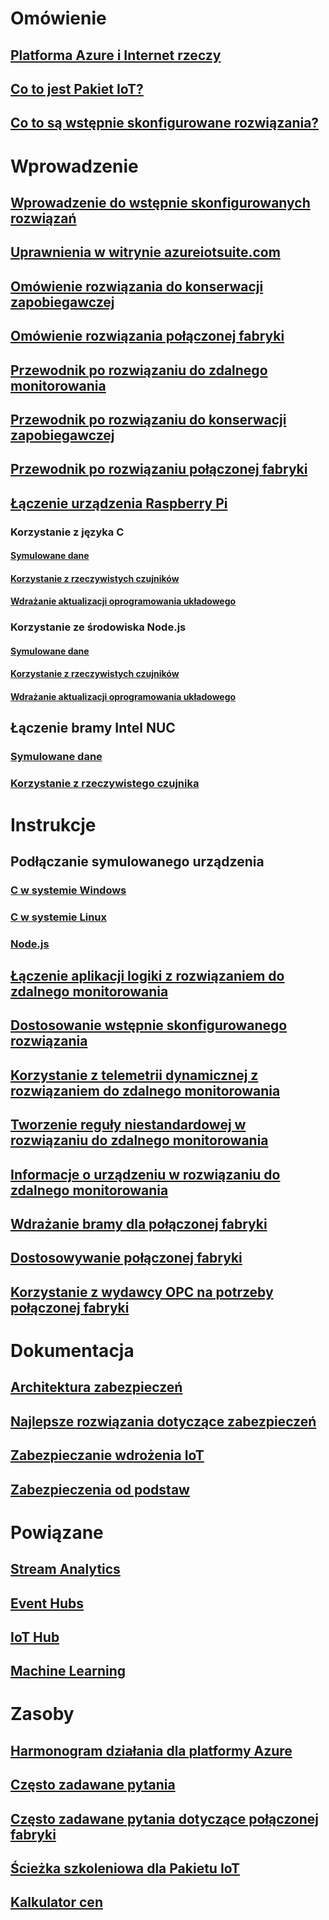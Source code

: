 # Omówienie
## [Platforma Azure i Internet rzeczy](iot-suite-what-is-azure-iot.md)
## [Co to jest Pakiet IoT?](iot-suite-overview.md)
## [Co to są wstępnie skonfigurowane rozwiązania?](iot-suite-what-are-preconfigured-solutions.md)


# Wprowadzenie
## [Wprowadzenie do wstępnie skonfigurowanych rozwiązań](iot-suite-getstarted-preconfigured-solutions.md)
## [Uprawnienia w witrynie azureiotsuite.com](iot-suite-permissions.md)
## [Omówienie rozwiązania do konserwacji zapobiegawczej](iot-suite-predictive-overview.md)
## [Omówienie rozwiązania połączonej fabryki](iot-suite-connected-factory-overview.md)
## [Przewodnik po rozwiązaniu do zdalnego monitorowania](iot-suite-remote-monitoring-sample-walkthrough.md)
## [Przewodnik po rozwiązaniu do konserwacji zapobiegawczej](iot-suite-predictive-walkthrough.md)
## [Przewodnik po rozwiązaniu połączonej fabryki](iot-suite-connected-factory-sample-walkthrough.md)
## [Łączenie urządzenia Raspberry Pi](iot-suite-raspberry-pi-kit-get-started.md)
### Korzystanie z języka C
#### [Symulowane dane](iot-suite-raspberry-pi-kit-c-get-started-simulator.md)
#### [Korzystanie z rzeczywistych czujników](iot-suite-raspberry-pi-kit-c-get-started-basic.md)
#### [Wdrażanie aktualizacji oprogramowania układowego](iot-suite-raspberry-pi-kit-c-get-started-advanced.md)
### Korzystanie ze środowiska Node.js
#### [Symulowane dane](iot-suite-raspberry-pi-kit-node-get-started-simulator.md)
#### [Korzystanie z rzeczywistych czujników](iot-suite-raspberry-pi-kit-node-get-started-basic.md)
#### [Wdrażanie aktualizacji oprogramowania układowego](iot-suite-raspberry-pi-kit-node-get-started-advanced.md)
## Łączenie bramy Intel NUC
### [Symulowane dane](iot-suite-gateway-kit-get-started-simulator.md)
### [Korzystanie z rzeczywistego czujnika](iot-suite-gateway-kit-get-started-sensortag.md)

# Instrukcje
## Podłączanie symulowanego urządzenia
### [C w systemie Windows](iot-suite-connecting-devices.md)
### [C w systemie Linux](iot-suite-connecting-devices-linux.md)
### [Node.js](iot-suite-connecting-devices-node.md)
## [Łączenie aplikacji logiki z rozwiązaniem do zdalnego monitorowania](iot-suite-logic-apps-tutorial.md)
## [Dostosowanie wstępnie skonfigurowanego rozwiązania](iot-suite-guidance-on-customizing-preconfigured-solutions.md)
## [Korzystanie z telemetrii dynamicznej z rozwiązaniem do zdalnego monitorowania](iot-suite-dynamic-telemetry.md)
## [Tworzenie reguły niestandardowej w rozwiązaniu do zdalnego monitorowania](iot-suite-custom-rule.md)
## [Informacje o urządzeniu w rozwiązaniu do zdalnego monitorowania](iot-suite-remote-monitoring-device-info.md)
## [Wdrażanie bramy dla połączonej fabryki](iot-suite-connected-factory-gateway-deployment.md)
## [Dostosowywanie połączonej fabryki](iot-suite-connected-factory-customize.md)
## [Korzystanie z wydawcy OPC na potrzeby połączonej fabryki](iot-suite-connected-factory-publisher.md)
# Dokumentacja
## [Architektura zabezpieczeń](iot-security-architecture.md)
## [Najlepsze rozwiązania dotyczące zabezpieczeń](iot-security-best-practices.md)
## [Zabezpieczanie wdrożenia IoT](iot-suite-security-deployment.md)
## [Zabezpieczenia od podstaw](securing-iot-ground-up.md)

# Powiązane
## [Stream Analytics](/azure/stream-analytics/)
## [Event Hubs](/azure/event-hubs/)
## [IoT Hub](/azure/iot-hub/)
## [Machine Learning](/azure/machine-learning/)

# Zasoby
## [Harmonogram działania dla platformy Azure](https://azure.microsoft.com/roadmap/)
## [Często zadawane pytania](iot-suite-faq.md)
## [Często zadawane pytania dotyczące połączonej fabryki](iot-suite-faq-cf.md)
## [Ścieżka szkoleniowa dla Pakietu IoT](https://azure.microsoft.com/documentation/learning-paths/iot-suite/)
## [Kalkulator cen](https://azure.microsoft.com/pricing/calculator/)





